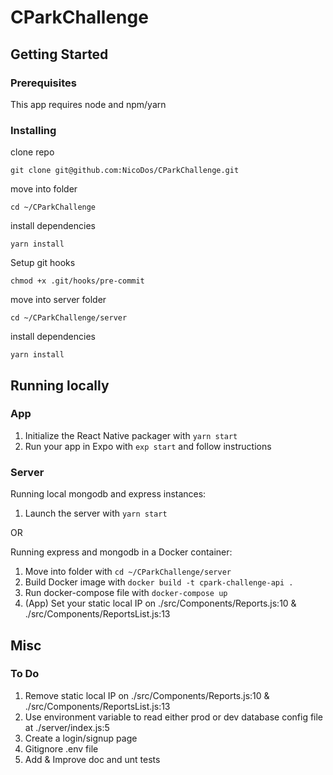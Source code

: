 # CParkChallenge

## Getting Started

### Prerequisites

This app requires node and npm/yarn

### Installing

clone repo

```
git clone git@github.com:NicoDos/CParkChallenge.git
```

move into folder

```
cd ~/CParkChallenge
```

install dependencies

```
yarn install
```

Setup git hooks

```
chmod +x .git/hooks/pre-commit
```

move into server folder

```
cd ~/CParkChallenge/server
```

install dependencies

```
yarn install
```

## Running locally

### App

1. Initialize the React Native packager with `yarn start`
2. Run your app in Expo with `exp start` and follow instructions

### Server

Running local mongodb and express instances:

1. Launch the server with `yarn start`

OR

Running express and mongodb in a Docker container:

1. Move into folder with `cd ~/CParkChallenge/server`
2. Build Docker image with `docker build -t cpark-challenge-api .`
3. Run docker-compose file with `docker-compose up`
4. (App) Set your static local IP on ./src/Components/Reports.js:10 & ./src/Components/ReportsList.js:13

## Misc

### To Do

1. Remove static local IP on ./src/Components/Reports.js:10 & ./src/Components/ReportsList.js:13
2. Use environment variable to read either prod or dev database config file at ./server/index.js:5
3. Create a login/signup page
4. Gitignore .env file
5. Add & Improve doc and unt tests

